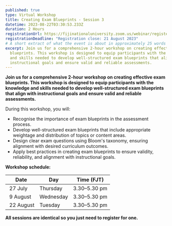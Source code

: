 ```yaml
---
published: true
type: Virtual Workshop
title: Creating Exam Blueprints - Session 3
datetime: 2023-08-22T03:30:53.233Z
duration: 2 Hours
registrationUrl: https://fijinationaluniversity.zoom.us/webinar/register/WN_z31vWFiCTLKWc-v5VLFbNQ
registrationDeadline: "Registration close: 21 August 2023"
# A short extract of what the event is about in approximately 25 words
excerpt: Join us for a comprehensive 2-hour workshop on creating effective exam
  blueprints. This workshop is designed to equip participants with the knowledge
  and skills needed to develop well-structured exam blueprints that align with
  instructional goals and ensure valid and reliable assessments.
---
```

**Join us for a comprehensive 2-hour workshop on creating effective exam blueprints. This workshop is designed to equip participants with the knowledge and skills needed to develop well-structured exam blueprints that align with instructional goals and ensure valid and reliable assessments.**

During this workshop, you will:

* Recognise the importance of exam blueprints in the assessment process.
* Develop well-structured exam blueprints that include appropriate weightage and distribution of topics or content areas.
* Design clear exam questions using Bloom's taxonomy, ensuring alignment with desired curriculum outcomes.
* Apply best practices in creating exam blueprints to ensure validity, reliability, and alignment with instructional goals.

**Workshop schedule:**

| Date        | Day       | Time (FJT)   |
| ----------- | --------- | ------------ |
| ﻿ 27 July   | Thursday  | 3.30–5.30 pm |
| ﻿ 9 August  | Wednesday | 3.30–5.30 pm |
| ﻿ 22 August | Tuesday   | 3.30–5.30 pm |

**All sessions are identical so you just need to register for one.**